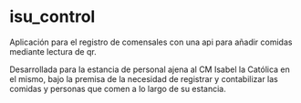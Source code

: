 # isu_control

Aplicación para el registro de comensales con una api para añadir comidas mediante lectura de qr.

Desarrollada para la estancia de personal ajena al CM Isabel la Católica en el mismo, bajo la premisa de la necesidad de registrar y contabilizar las comidas y personas que comen a lo largo de su estancia.
